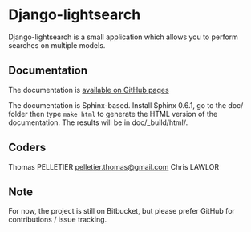 # Django-lightsearch

Django-lightsearch is a small application which allows you to perform searches
on multiple models.

## Documentation

The documentation is [available on GitHub pages](http://kizlum.github.com/django_lightsearch/)

The documentation is Sphinx-based. Install Sphinx 0.6.1, go to the doc/ folder 
then type ``make html`` to generate the HTML version of the documentation. The
results will be in doc/_build/html/.

## Coders

Thomas PELLETIER <pelletier.thomas@gmail.com>
Chris LAWLOR

## Note

For now, the project is still on Bitbucket, but please prefer GitHub for contributions / issue tracking.
